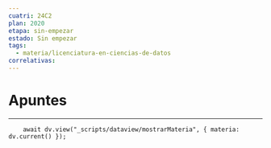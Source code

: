 ```yaml
---
cuatri: 24C2
plan: 2020
etapa: sin-empezar
estado: Sin empezar
tags:
  - materia/licenciatura-en-ciencias-de-datos
correlativas:
---
```

# Apuntes
---
```dataviewjs
	await dv.view("_scripts/dataview/mostrarMateria", { materia: dv.current() });
```